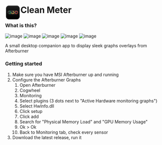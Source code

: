 # <img align="left" src="images/Logo.png" height=50> Clean Meter

### What is this?
![image](https://github.com/user-attachments/assets/6c7bd91a-7e9a-4c38-a450-d6e2ce26bcd4)
![image](https://github.com/user-attachments/assets/5e797f42-bebc-4d8f-82c8-837fc4b58a07)
![image](https://github.com/user-attachments/assets/1fc2ed45-5929-4344-845f-e4ec718dbca6)
![image](https://github.com/user-attachments/assets/801c9c9d-9462-4804-acc7-3fbba77c2a52)
![image](https://github.com/user-attachments/assets/03ba60d5-66d8-474a-9db1-bcd95df8e1da)



A small desktop companion app to display sleek graphs overlays from Afterburner

### Getting started
1. Make sure you have MSI Afterburner up and running
2. Configure the Afterburner Graphs
   1. Open Afterburner
   2. Cogwheel
   3. Monitoring
   4. Select plugins (3 dots next to "Active Hardware monitoring graphs")
   5. Select HwInfo.dll
   6. Click setup
   7. Click add
   8. Search for "Physical Memory Load" and "GPU Memory Usage"
   9. Ok > Ok
   10. Back to Monitoring tab, check every sensor
3. Download the latest release, run it
